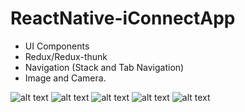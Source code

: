 # ReactNative-iConnectApp

- UI Components
- Redux/Redux-thunk
- Navigation (Stack and Tab Navigation)
- Image and Camera.

![alt text](https://i.ibb.co/8c8B51Y/Simulator-Screen-Shot-i-Phone-X-2019-08-09-at-00-12-28.png)
![alt text](https://i.ibb.co/zxv97dQ/Simulator-Screen-Shot-i-Phone-X-2019-08-09-at-01-01-42.png)
![alt text](https://i.ibb.co/2K6Y0P8/Simulator-Screen-Shot-i-Phone-X-2019-08-09-at-01-04-04.png)
![alt text](https://i.ibb.co/0t5FM7W/Simulator-Screen-Shot-i-Phone-X-2019-08-09-at-01-04-16.png)
![alt text](https://i.ibb.co/3Tgn7t7/Simulator-Screen-Shot-i-Phone-X-2019-08-09-at-01-04-21.png)


